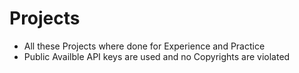 # Projects
- All these Projects where done for Experience and Practice 
- Public Availble API keys are used and no Copyrights are violated

